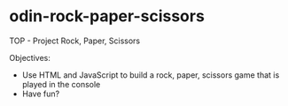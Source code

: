 # odin-rock-paper-scissors
TOP - Project Rock, Paper, Scissors

Objectives:
 - Use HTML and JavaScript to build a rock, paper, scissors game that is played in the console
 - Have fun?
